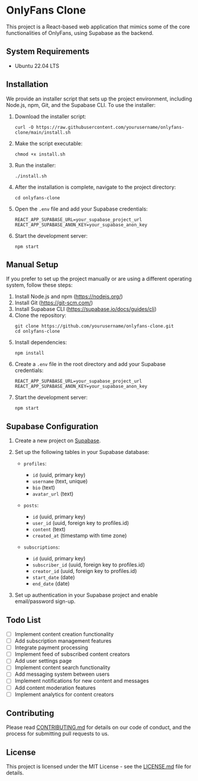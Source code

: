 # OnlyFans Clone

This project is a React-based web application that mimics some of the core functionalities of OnlyFans, using Supabase as the backend.

## System Requirements

- Ubuntu 22.04 LTS

## Installation

We provide an installer script that sets up the project environment, including Node.js, npm, Git, and the Supabase CLI. To use the installer:

1. Download the installer script:
   ```
   curl -O https://raw.githubusercontent.com/yourusername/onlyfans-clone/main/install.sh
   ```

2. Make the script executable:
   ```
   chmod +x install.sh
   ```

3. Run the installer:
   ```
   ./install.sh
   ```

4. After the installation is complete, navigate to the project directory:
   ```
   cd onlyfans-clone
   ```

5. Open the `.env` file and add your Supabase credentials:
   ```
   REACT_APP_SUPABASE_URL=your_supabase_project_url
   REACT_APP_SUPABASE_ANON_KEY=your_supabase_anon_key
   ```

6. Start the development server:
   ```
   npm start
   ```

## Manual Setup

If you prefer to set up the project manually or are using a different operating system, follow these steps:

1. Install Node.js and npm (https://nodejs.org/)
2. Install Git (https://git-scm.com/)
3. Install Supabase CLI (https://supabase.io/docs/guides/cli)
4. Clone the repository:
   ```
   git clone https://github.com/yourusername/onlyfans-clone.git
   cd onlyfans-clone
   ```
5. Install dependencies:
   ```
   npm install
   ```
6. Create a `.env` file in the root directory and add your Supabase credentials:
   ```
   REACT_APP_SUPABASE_URL=your_supabase_project_url
   REACT_APP_SUPABASE_ANON_KEY=your_supabase_anon_key
   ```
7. Start the development server:
   ```
   npm start
   ```

## Supabase Configuration

1. Create a new project on [Supabase](https://supabase.io/).

2. Set up the following tables in your Supabase database:

   - `profiles`:
     - `id` (uuid, primary key)
     - `username` (text, unique)
     - `bio` (text)
     - `avatar_url` (text)

   - `posts`:
     - `id` (uuid, primary key)
     - `user_id` (uuid, foreign key to profiles.id)
     - `content` (text)
     - `created_at` (timestamp with time zone)

   - `subscriptions`:
     - `id` (uuid, primary key)
     - `subscriber_id` (uuid, foreign key to profiles.id)
     - `creator_id` (uuid, foreign key to profiles.id)
     - `start_date` (date)
     - `end_date` (date)

3. Set up authentication in your Supabase project and enable email/password sign-up.

## Todo List

- [ ] Implement content creation functionality
- [ ] Add subscription management features
- [ ] Integrate payment processing
- [ ] Implement feed of subscribed content creators
- [ ] Add user settings page
- [ ] Implement content search functionality
- [ ] Add messaging system between users
- [ ] Implement notifications for new content and messages
- [ ] Add content moderation features
- [ ] Implement analytics for content creators

## Contributing

Please read [CONTRIBUTING.md](CONTRIBUTING.md) for details on our code of conduct, and the process for submitting pull requests to us.

## License

This project is licensed under the MIT License - see the [LICENSE.md](LICENSE.md) file for details.
